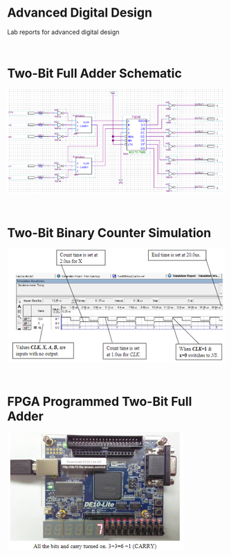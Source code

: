 # Advanced Digital Design

Lab reports for advanced digital design

<br>

# Two-Bit Full Adder Schematic 

![](images/two-bit.png)

<br>

# Two-Bit Binary Counter Simulation

![](images/sim.png)

<br>

# FPGA Programmed Two-Bit Full Adder

![](images/pro.png)
